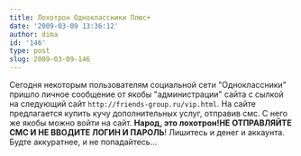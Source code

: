 ```yaml
---
title: Лохотрон Одноклассники Плюс+
date: '2009-03-09 13:36:12'
author: dima
id: '146'
type: post
slug: 2009-03-09-146
---
```


Сегодня некоторым пользователям социальной сети "Одноклассники" пришло личное сообщение от якобы "администрации" сайта с сылкой на следующий сайт `http://friends-group.ru/vip.html`. На сайте предлагается купить кучу дополнительных услуг, отправив смс. С него же якобы можно войти на сайт. **Народ, это лохотрон!НЕ ОТПРАВЛЯЙТЕ СМС И НЕ ВВОДИТЕ ЛОГИН И ПАРОЛЬ**! Лишитесь и денег и аккаунта.  
Будте аккуратнее, и не попадайтесь...
